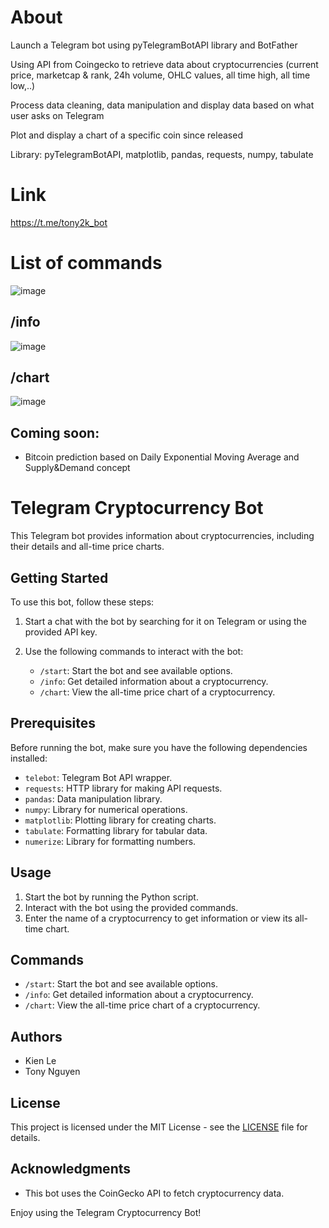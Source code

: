 # About

Launch a Telegram bot using pyTelegramBotAPI library and BotFather

Using API from Coingecko to retrieve data about cryptocurrencies (current price, marketcap & rank, 24h volume, OHLC values, all time high, all time low,..) 

Process data cleaning, data manipulation and display data based on what user asks on Telegram

Plot and display a chart of a specific coin since released

Library: pyTelegramBotAPI, matplotlib, pandas, requests, numpy, tabulate

# Link

https://t.me/tony2k_bot

# List of commands
![image](https://user-images.githubusercontent.com/69407233/232637051-9a9604ed-25e9-460a-b4ef-dea7234b406b.png)

## /info
![image](https://user-images.githubusercontent.com/69407233/232637110-431e29a8-10f7-431c-8dd0-0a60b920a863.png)

## /chart
![image](https://user-images.githubusercontent.com/69407233/232637159-b670419b-9c6d-4da6-9c91-9cb55036f7cd.png)

## Coming soon:

- Bitcoin prediction based on Daily Exponential Moving Average and Supply&Demand concept

# Telegram Cryptocurrency Bot

This Telegram bot provides information about cryptocurrencies, including their details and all-time price charts.

## Getting Started

To use this bot, follow these steps:

1. Start a chat with the bot by searching for it on Telegram or using the provided API key.
2. Use the following commands to interact with the bot:

   - `/start`: Start the bot and see available options.
   - `/info`: Get detailed information about a cryptocurrency.
   - `/chart`: View the all-time price chart of a cryptocurrency.

## Prerequisites

Before running the bot, make sure you have the following dependencies installed:

- `telebot`: Telegram Bot API wrapper.
- `requests`: HTTP library for making API requests.
- `pandas`: Data manipulation library.
- `numpy`: Library for numerical operations.
- `matplotlib`: Plotting library for creating charts.
- `tabulate`: Formatting library for tabular data.
- `numerize`: Library for formatting numbers.

## Usage

1. Start the bot by running the Python script.
2. Interact with the bot using the provided commands.
3. Enter the name of a cryptocurrency to get information or view its all-time chart.

## Commands

- `/start`: Start the bot and see available options.
- `/info`: Get detailed information about a cryptocurrency.
- `/chart`: View the all-time price chart of a cryptocurrency.

## Authors

- Kien Le
- Tony Nguyen

## License

This project is licensed under the MIT License - see the [LICENSE](LICENSE) file for details.

## Acknowledgments

- This bot uses the CoinGecko API to fetch cryptocurrency data.

Enjoy using the Telegram Cryptocurrency Bot!
